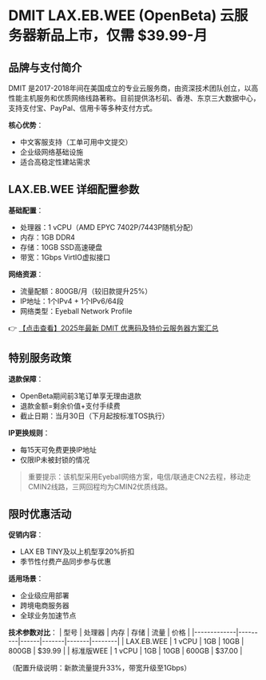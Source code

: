 # DMIT LAX.EB.WEE (OpenBeta) 云服务器新品上市，仅需 $39.99-月

## 品牌与支付简介

DMIT 是2017-2018年间在美国成立的专业云服务商，由资深技术团队创立，以高性能主机服务和优质网络线路著称。目前提供洛杉矶、香港、东京三大数据中心，支持支付宝、PayPal、信用卡等多种支付方式。

**核心优势**：
- 中文客服支持（工单可用中文提交）
- 企业级网络基础设施
- 适合高稳定性建站需求

## LAX.EB.WEE 详细配置参数

**基础配置**：
- 处理器：1 vCPU（AMD EPYC 7402P/7443P随机分配）
- 内存：1GB DDR4
- 存储：10GB SSD高速硬盘
- 带宽：1Gbps VirtIO虚拟接口

**网络资源**：
- 流量配额：800GB/月（较旧款提升25%）
- IP地址：1个IPv4 + 1个IPv6/64段
- 网络类型：Eyeball Network Profile

👉 [【点击查看】2025年最新 DMIT 优惠码及特价云服务器方案汇总](https://bit.ly/dmit_coupon)

## 特别服务政策

**退款保障**：
- OpenBeta期间前3笔订单享无理由退款
- 退款金额=剩余价值+支付手续费
- 截止日期：当月30日（下月起按标准TOS执行）

**IP更换规则**：
- 每15天可免费更换IP地址
- 仅限IP未被封锁的情况

> 重要提示：该机型采用Eyeball网络方案，电信/联通走CN2去程，移动走CMIN2线路，三网回程均为CMIN2优质线路。

## 限时优惠活动

**促销内容**：
- LAX EB TINY及以上机型享20%折扣
- 季节性付费产品同步参与优惠

**适用场景**：
- 企业级应用部署
- 跨境电商服务器
- 全球业务加速节点

**技术参数对比**：
| 型号        | 处理器   | 内存 | 存储  | 流量  | 价格   |
|-------------|---------|------|-------|-------|--------|
| LAX.EB.WEE  | 1 vCPU  | 1GB  | 10GB  | 800GB | $39.99 |
| 标准版WEE   | 1 vCPU  | 1GB  | 10GB  | 600GB | $37.00 |

（配置升级说明：新款流量提升33%，带宽升级至1Gbps）